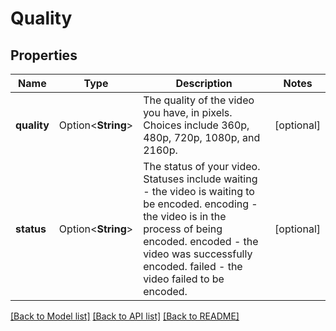 # Quality

## Properties

Name | Type | Description | Notes
------------ | ------------- | ------------- | -------------
**quality** | Option<**String**> | The quality of the video you have, in pixels. Choices include 360p, 480p, 720p, 1080p, and 2160p. | [optional]
**status** | Option<**String**> | The status of your video. Statuses include waiting - the video is waiting to be encoded. encoding - the video is in the process of being encoded. encoded - the video was successfully encoded. failed - the video failed to be encoded. | [optional]

[[Back to Model list]](../README.md#documentation-for-models) [[Back to API list]](../README.md#documentation-for-api-endpoints) [[Back to README]](../README.md)


